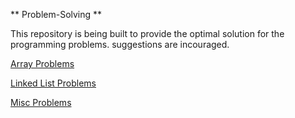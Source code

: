 ** Problem-Solving **

This repository is being built to provide the optimal solution for the programming problems.
suggestions are incouraged.

[Array Problems](https://github.com/hanifsarwary/problem-solving/tree/master/Arrays)

[Linked List Problems](https://github.com/hanifsarwary/problem-solving/tree/master/LinkedList)

[Misc Problems](https://github.com/hanifsarwary/problem-solving/tree/master/Misc)
